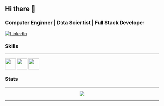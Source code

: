 ## Hi there 👋

### Computer Enginner | Data Scientist | Full Stack Developer
<!--
I'm a skilled and passionate Data Scientist and Full Stack Developer with expertise in Python, SQL, machine learning, and web development. I have a strong background in data analysis, statistics, and mathematics, along with hands-on experience in building predictive models, recommendation systems, and time series analysis. My goal is to leverage data-driven insights and innovative technologies to solve complex business challenges and drive impactful results.
-->


[![LinkedIn](https://img.shields.io/badge/LinkedIn-Pastorio-blue.svg)](https://www.linkedin.com/in/jo%C3%A3o-past%C3%B3rio-90336414b/)

### Skills
__________________________________________________________________________________________________

<div style="display: inline_block">
  <img src="https://cdn.icon-icons.com/icons2/1508/PNG/512/python_104451.png" width="35" height="35" align=left>
  <img src="https://cdn.icon-icons.com/icons2/2415/PNG/512/c_original_logo_icon_146611.png" width="35" height="35" align=left>
  <img src="https://cdn-icons-png.flaticon.com/512/6132/6132222.png" width="35" height="35" align=left>
</div>
<br><br>

### Stats

__________________________________________________________________________________________________

<!--
<div style="display: inline_block"><br>
  <a href="https://github.com/Pastorio">
  <img height="150em" src="https://github-readme-stats.vercel.app/api?username=Pastorio&theme=radical&show_icons=true"/>
  <img height="150em" src="https://github-readme-stats.vercel.app/api/top-langs/?username=Pastorio&layout=compact&langs_count=8&theme=radical"/>
</div>
<br>
-->

<div>
  <p align=center>
    <img src="http://github-readme-streak-stats.herokuapp.com?user=farkon00&theme=jolly&hide_border=true&date_format=M%20j%5B%2C%20Y%5D">
  </p>
</div>

    
__________________________________________________________________________________________________


<!--
**Pastorio/Pastorio** is a ✨ _special_ ✨ repository because its `README.md` (this file) appears on your GitHub profile.

Here are some ideas to get you started:

- 🔭 I’m currently working on ...
- 🌱 I’m currently learning ...
- 👯 I’m looking to collaborate on ...
- 🤔 I’m looking for help with ...
- 💬 Ask me about ...
- 📫 How to reach me: ...
- 😄 Pronouns: ...
- ⚡ Fun fact: ...
-->
